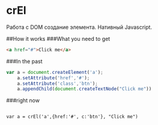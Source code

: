 # crEl
Работа с DOM создание элемента. Нативный Javascript.

##How it works
###What you need to get
```html
<a href="#">Click me</a>
```
###In the past 
```javascript
var a = document.createElement('a');
    a.setAttribute('href','#');
    a.setAttribute('class','btn');
    a.appendChild(document.createTextNode("Click me"))

``` 
###right now 
```

var a = crEl('a',{href:'#', c:'btn'}, "Click me")

```  

